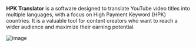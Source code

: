 **HPK Translator** is a software designed to translate YouTube video titles into multiple languages, with a focus on High Payment Keyword (HPK) countries. It is a valuable tool for content creators who want to reach a wider audience and maximize their earning potential.

![image](https://github.com/afkarxyz/HPK-Translator/assets/173781715/2792ec61-0610-47ec-a3a8-ddc4e9bb4eb9)


